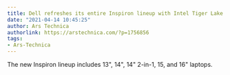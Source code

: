 ```yaml
---
title: Dell refreshes its entire Inspiron lineup with Intel Tiger Lake CPUs
date: "2021-04-14 10:45:25"
author: Ars Technica
authorlink: https://arstechnica.com/?p=1756856
tags:
- Ars-Technica
---
```

The new Inspiron lineup includes 13", 14", 14" 2-in-1, 15, and 16" laptops.